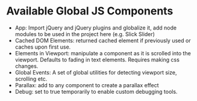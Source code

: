 # Available Global JS Components
- App: Import jQuery and jQuery plugins and globalize it, add node modules to be used in the project here (e.g. Slick Slider)
- Cached DOM Elements: returned cached element if previously used or caches upon first use.
- Elements in Viewport: manipulate a component as it is scrolled into the viewport. Defaults to fading in text elements. Requires making css changes.
- Global Events: A set of global utilities for detecting viewport size, scrolling etc.
- Parallax: add to any component to create a parallax effect
- Debug: set to true temporarily to enable custom debugging tools. 
